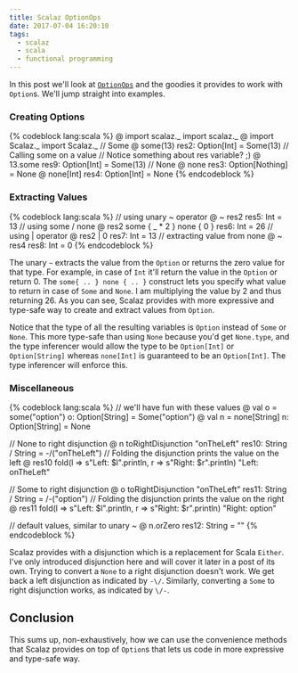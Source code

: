 ```yaml
---
title: Scalaz OptionOps
date: 2017-07-04 16:20:10
tags:
  - scalaz
  - scala
  - functional programming
---
```


In this post we'll look at [`OptionOps`](https://github.com/scalaz/scalaz/blob/c0e4b531847348e1fd533c7d3605fe69320dde91/core/src/main/scala/scalaz/syntax/std/OptionOps.scala) and the goodies it provides to work with `Option`s. We'll jump straight into examples.  

### Creating Options

{% codeblock lang:scala %}
@ import scalaz._
import scalaz._
@ import Scalaz._
import Scalaz._
// Some
@ some(13)
res2: Option[Int] = Some(13)
// Calling some on a value
// Notice something about res variable? ;)
@ 13.some
res9: Option[Int] = Some(13)
// None
@ none
res3: Option[Nothing] = None
@ none[Int]
res4: Option[Int] = None
{% endcodeblock %}  

### Extracting Values  

{% codeblock lang:scala %}
// using unary ~ operator
@ ~ res2
res5: Int = 13
// using some / none
@ res2 some { _ * 2 } none { 0 }
res6: Int = 26
// using | operator
@ res2 | 0
res7: Int = 13
// extracting value from none
@ ~ res4
res8: Int = 0
{% endcodeblock %}  

The unary `~` extracts the value from the `Option` or returns the zero value for that type. For example, in case of `Int` it'll return the value in the `Option` or return 0. The `some{ .. } none { .. }` construct lets you specify what value to return in case of `Some` and `None`. I am multiplying the value by 2 and thus returning 26. As you can see, Scalaz provides with more expressive and type-safe way to create and extract values from `Option`.   

Notice that the type of all the resulting variables is `Option` instead of `Some` or `None`. This more type-safe than using `None` because you'd get `None.type`, and the type inferencer would allow the type to be `Option[Int]` or `Option[String]` whereas `none[Int]` is guaranteed to be an `Option[Int]`. The type inferencer will enforce this. 

### Miscellaneous  

{% codeblock lang:scala %}
// we'll have fun with these values
@ val o = some("option")
o: Option[String] = Some("option")
@ val n = none[String]
n: Option[String] = None

// None to right disjunction
@ n toRightDisjunction "onTheLeft"
res10: String \/ String = -\/("onTheLeft")
// Folding the disjunction prints the value on the left
@ res10 fold(l => s"Left: $l".println, r => s"Right: $r".println)
"Left: onTheLeft"

// Some to right disjunction
@ o toRightDisjunction "onTheLeft"
res11: String \/ String = \/-("option")
// Folding the disjunction prints the value on the right
@ res11 fold(l => s"Left: $l".println, r => s"Right: $r".println)
"Right: option"

// default values, similar to unary ~
@ n.orZero
res12: String = ""
{% endcodeblock %}  

Scalaz provides with a disjunction which is a replacement for Scala `Either`. I've only introduced disjunction here and will cover it later in a post of its own. Trying to convert a `None` to a right disjunction doesn't work. We get back a left disjunction as indicated by `-\/`. Similarly, converting a `Some` to right disjunction works, as indicated by `\/-`.  

## Conclusion  

This sums up, non-exhaustively, how we can use the convenience methods that Scalaz provides on top of `Option`s that lets us code in more expressive and type-safe way. 